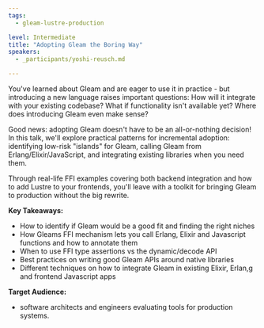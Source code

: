 ```yaml
---
tags: 
  - gleam-lustre-production

level: Intermediate
title: "Adopting Gleam the Boring Way"
speakers: 
  - _participants/yoshi-reusch.md

---
```

You've learned about Gleam and are eager to use it in practice - but introducing a new  language raises important questions: How will it integrate with your existing codebase? What if functionality isn't available yet? Where does introducing Gleam even make sense?

Good news: adopting Gleam doesn't have to be an all-or-nothing decision! In this talk, we'll explore practical patterns for incremental adoption: identifying low-risk "islands" for Gleam, calling Gleam from Erlang/Elixir/JavaScript, and integrating existing libraries when you need them.

Through real-life FFI examples covering both backend integration and how to add Lustre to your frontends, you'll leave with a toolkit for bringing Gleam to production without the big rewrite.

**Key Takeaways:**

- How to identify if Gleam would be a good fit and finding the right niches
- How Gleams FFI mechanism lets you call Erlang, Elixir and Javascript functions and how to annotate them
- When to use FFI type assertions vs the dynamic/decode API
- Best practices on writing good Gleam APIs around native libraries
- Different techniques on how to integrate Gleam in existing Elixir, Erlan,g and frontend Javascript apps

**Target Audience:**

- software architects and engineers evaluating tools for production systems.
